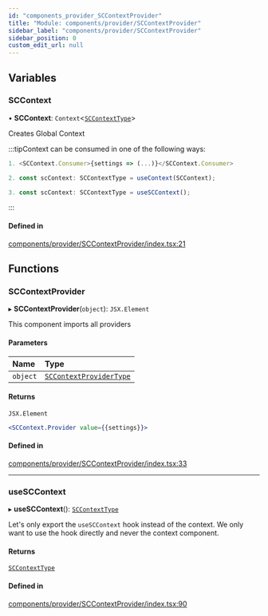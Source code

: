 ```yaml
---
id: "components_provider_SCContextProvider"
title: "Module: components/provider/SCContextProvider"
sidebar_label: "components/provider/SCContextProvider"
sidebar_position: 0
custom_edit_url: null
---
```


## Variables

### SCContext

• **SCContext**: `Context`<[`SCContextType`](../interfaces/types_context.SCContextType)\>

Creates Global Context

:::tipContext can be consumed in one of the following ways:
```jsx
1. <SCContext.Consumer>{settings => (...)}</SCContext.Consumer>
```
```jsx
2. const scContext: SCContextType = useContext(SCContext);
```
```jsx
3. const scContext: SCContextType = useSCContext();
````
:::

#### Defined in

[components/provider/SCContextProvider/index.tsx:21](https://github.com/selfcommunity/community-ui/blob/80e4c04/packages/sc-core/src/components/provider/SCContextProvider/index.tsx#L21)

## Functions

### SCContextProvider

▸ **SCContextProvider**(`object`): `JSX.Element`

This component imports all providers

#### Parameters

| Name | Type |
| :------ | :------ |
| `object` | [`SCContextProviderType`](../interfaces/types_context.SCContextProviderType) |

#### Returns

`JSX.Element`

```jsx
<SCContext.Provider value={{settings}}>
```

#### Defined in

[components/provider/SCContextProvider/index.tsx:33](https://github.com/selfcommunity/community-ui/blob/80e4c04/packages/sc-core/src/components/provider/SCContextProvider/index.tsx#L33)

___

### useSCContext

▸ **useSCContext**(): [`SCContextType`](../interfaces/types_context.SCContextType)

Let's only export the `useSCContext` hook instead of the context.
We only want to use the hook directly and never the context component.

#### Returns

[`SCContextType`](../interfaces/types_context.SCContextType)

#### Defined in

[components/provider/SCContextProvider/index.tsx:90](https://github.com/selfcommunity/community-ui/blob/80e4c04/packages/sc-core/src/components/provider/SCContextProvider/index.tsx#L90)
